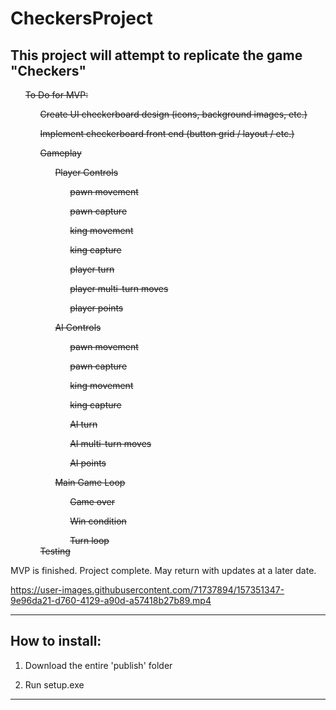 # CheckersProject
<html>
  <section>
    <h2>This project will attempt to replicate the game "Checkers"</h2>
  </section>
  <section>
    <ul><s>To Do for MVP:</s>
      <ul><s>Create UI checkerboard design (icons, background images, etc.)</s></ul>
      <ul><s>Implement checkerboard front end (button grid / layout / etc.)</s></ul>
      <ul><s>Gameplay</s>
        <ul><s>Player Controls</s>
          <ul><s>pawn movement</s></ul>
          <ul><s>pawn capture</s></ul>
          <ul><s>king movement</s></ul>
          <ul><s>king capture</s></ul>
          <ul><s>player turn</s></ul>
          <ul><s>player multi-turn moves</s></ul>
          <ul><s>player points</s></ul>
      </ul>
      <ul><s>AI Controls</s>
        <ul><s>pawn movement</s></ul>
        <ul><s>pawn capture</s></ul>
        <ul><s>king movement</s></ul>
        <ul><s>king capture</s></ul>
        <ul><s>AI turn</s></ul>
        <ul><s>AI multi-turn moves</s></ul>
        <ul><s>AI points</s></ul>
      </ul>
      <ul><s>Main Game Loop</s>
        <ul><s>Game over</s></ul>
        <ul><s>Win condition</s></ul>
        <ul><s>Turn loop</s></ul>
        </ul>
        <s>Testing</s>
  </section>

  <section>
  MVP is finished. Project complete. May return with updates at a later date.  
  </section>
</html>

https://user-images.githubusercontent.com/71737894/157351347-9e96da21-d760-4129-a90d-a57418b27b89.mp4


__________________________________________________________________

<H2>How to install:</H2>

1. Download the entire 'publish' folder

2. Run setup.exe

__________________________________________________________________


    
